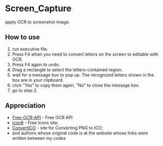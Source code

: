 # Screen_Capture

apply OCR to screenshot image.

## How to use

1. run executive file.
2. Press F4 when you need to convert letters on the screen to editable with OCR.
3. Press F4 again to undo.
4. Drag a rectangle to select the letters-contained region.
5. wait for a message box to pop up. The recognized letters shown in the box are in your clipboard.
6. click "Yes" to copy them again, "No" to close the message box.
7. go to step 2.

## Appreciation

- [Free-OCR-API](https://github.com/A9T9/Free-OCR-API-CSharp) - Free OCR API
- [icon8](https://icons8.com/) - Free Icons site;
- [ConvertICO](https://convertico.com/) - site for Converting PNG to ICO;
- and authors whose original code is at the website whose links were written between my codes
